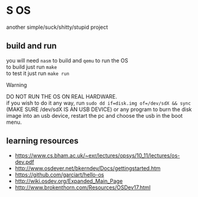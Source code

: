 # S OS
another simple/suck/shitty/stupid project  
## build and run
you will need `nasm` to build and `qemu` to run the OS  
to build just run `make`  
to test it just run `make run`
> [!WARNING]  
> DO NOT RUN THE OS ON REAL HARDWARE.  
> if you wish to do it any way, run `sudo dd if=disk.img of=/dev/sdX && sync` (MAKE SURE /dev/sdX IS AN USB DEVICE) or any program to burn the disk image into an usb device, restart the pc and choose the usb in the boot menu.
## learning resources
- https://www.cs.bham.ac.uk/~exr/lectures/opsys/10_11/lectures/os-dev.pdf
- http://www.osdever.net/bkerndev/Docs/gettingstarted.htm
- https://github.com/garciart/hello-os
- http://wiki.osdev.org/Expanded_Main_Page
- http://www.brokenthorn.com/Resources/OSDev17.html
